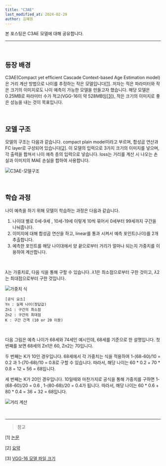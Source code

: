 ```yaml
---
title: "C3AE"
last_modified_at: 2024-02-29
author: 김혜원
---
```


본 포스팅은 C3AE 모델에 대해 공유합니다.

---

&nbsp;

## 등장 배경

C3AE(Compact yet efﬁcient Cascade Context-based Age Estimation model)은 거리 계산 방법으로 나이를 추정하는 작은 모델입니다[[1]](https://arxiv.org/abs/1904.05059). 저자는 적은 파라미터와 작은 크기의 이미지로도 나이 예측이 가능한 모델을 만들고자 했습니다. 해당 모델은 0.25MB로 파라미터 수가 적고(VGG-16이 약 528MB임[[3]](https://pytorch.org/vision/main/models/generated/torchvision.models.vgg16.html)), 작은 크기의 이미지로 좋은 성능을 내는 것이 목표입니다.

&nbsp;

## 모델 구조

모델의 구조는 다음과 같습니다. compact plain model이라고 부르며, 합성곱 연산과 FC layer로 구성되어 있습니다[[2]](https://iam.jesse.kim/study/papers/c3ae). 이 모델의 입력으로 3가지 크기의 이미지를 넣으며, 각 출력을 합쳐서 나이 예측 층의 입력으로 넣습니다. loss는 거리를 계산 시 나오는 손실과 이미지의 MAE 손실을 합하여 사용합니다.

![C3AE-모델구조](https://github.com/khw927/epozen-dt.github.io/assets/107157737/1826f9ed-25a7-4859-9ab0-eaf2d603ad04)

&nbsp;


## 학습 과정

나이 예측을 하기 위해 모델이 학습하는 과정은 다음과 같습니다.

1. 나이대 별로 0세-9세 , 10세-19세 이렇게 10씩 묶어서 0세부터 99세까지 구간을 나눠줍니다.
2. 이미지에 대해 합성곱 연산을 하고, linear를 통과 시켜서 예측 포인트(나이)를 2개 추출합니다.
3. 예측한 포인트를 해당 나이대에서 양 끝으로부터 거리가 얼마나 되는지 가중치를 이용하여 계산합니다.

&nbsp;

$\lambda$는 가중치로, 다음 식을 통해 구할 수 있습니다. $\lambda1$은 최소점으로부터 구한 것이고, $\lambda2$는 최대점으로부터 구한 것입니다.

![가중치 식](https://github.com/khw927/epozen-dt.github.io/assets/107157737/d2147cbc-db78-4bf5-9910-a9ea6761b7ad)

    [공식 요소]
    Yn : 실제 나이(정답값)
    Zn1 : 구간의 최소점
    Zn2 : 구간의 최대점
    K : 구간 간격 (10 or 20 이용)

&nbsp;

다음 그림은 예측 나이가 68세와 74세인 예시인데, 68세를 기준으로 한 설명입니다. 첫번째를 보면 68세의 Zn1은 60, Zn2는 70입니다.

두 번째는 K가 10인 경우입니다. 68세에서 각 가중치는 식을 적용하여 1-(68-60)/10 = 0.2 과 1-(70-68)/10 = 0.8로 구할 수 있습니다. 따라서, 해당 나이는 60 * 0.2 + 70 * 0.8 = 12 + 56 = 68입니다.

세 번째는 K가 20인 경우입니다. 10일때와 마찬가지로 공식을 통해 가중치를 구하면 1-(68-60)/20 = 0.6 , 1-(80-68)/20 = 0.4가 됩니다. 따라서, 해당 나이는 60 * 0.6 + 80 * 0.4 = 36 + 32 = 68입니다.

![거리 계산](https://github.com/khw927/epozen-dt.github.io/assets/107157737/0b66f696-d844-47b3-aaa7-dba53a05619c)



&nbsp;









------
> 참고

[1] [논문](https://arxiv.org/abs/1904.05059)

[2] [요약](https://iam.jesse.kim/study/papers/c3ae)

[3] [VGG-16 모델 파일 크기](https://pytorch.org/vision/main/models/generated/torchvision.models.vgg16.html)
